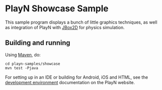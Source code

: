 # PlayN Showcase Sample

This sample program displays a bunch of little graphics techniques, as well as integration of PlayN
with [JBox2D] for physics simulation.

## Building and running

Using [Maven], do:

```
cd playn-samples/showcase
mvn test -Pjava
```

For setting up in an IDE or building for Android, iOS and HTML, see the [development environment]
documentation on the PlayN website.

[JBox2D]: http://www.jbox2d.org/
[Maven]: http://maven.apache.org/
[development environment]: http://playn.github.io/docs/setup.html
